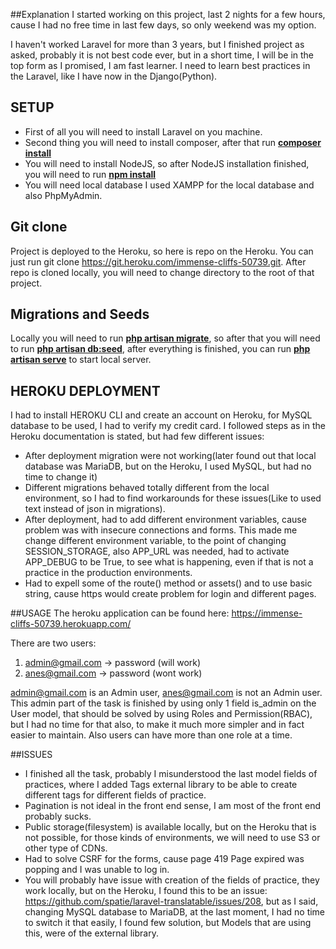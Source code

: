 ##Explanation
I started working on this project, last 2 nights for a few hours, cause I had no free time in last few days, so only weekend was my option.

I haven't worked Laravel for more than 3 years, but I finished project as asked,
probably it is not best code ever, but in a short time, I will be in the top form as I promised, I am fast learner.
I need to learn best practices in the Laravel, like I have now in the Django(Python).

## SETUP

- First of all you will need to install Laravel on you machine.
- Second thing you will need to install composer, after that run **[composer install]()**
- You will need to install NodeJS, so after NodeJS installation finished, you will need to run **[npm install]()**
- You will need local database I used XAMPP for the local database and also PhpMyAdmin.
## Git clone
Project is deployed to the Heroku, so here is repo on the Heroku.
You can just run git clone https://git.heroku.com/immense-cliffs-50739.git.
After repo is cloned locally, you will need to change directory to the root of that project.

## Migrations and Seeds
Locally you will need to run **[php artisan migrate]()**, so after that you will need to run
**[php artisan db:seed]()**, after everything is finished, you can run **[php artisan serve]()** to start local server.

## HEROKU DEPLOYMENT
I had to install HEROKU CLI and create an account on Heroku, for MySQL database to be used, I had to verify my credit card.
I followed steps as in the Heroku documentation is stated, but had few different issues:
- After deployment migration were not working(later found out that local database was MariaDB, but on the Heroku, I used MySQL, but had no time to change it)
- Different migrations behaved totally different from the local environment, so I had to find workarounds for these issues(Like to used text instead of json in migrations).
- After deployment, had to add different environment variables, cause problem was with insecure connections and forms. This made me change different environment variable, to the point of changing SESSION_STORAGE, also APP_URL was needed, had to activate APP_DEBUG to be True, to see what is happening, even if that is not a practice in the production environments.
- Had to expell some of the route() method or assets() and to use basic string, cause https would create problem for login and different pages.

##USAGE
The heroku application can be found here:
https://immense-cliffs-50739.herokuapp.com/

There are two users:
1. admin@gmail.com -> password (will work)
2. anes@gmail.com  -> password (wont work)

admin@gmail.com is an Admin user, anes@gmail.com is not an Admin user.
This admin part of the task is finished by using only 1 field is_admin on the User model, that should be solved by using Roles and Permission(RBAC),
but I had no time for that also, to make it much more simpler and in fact easier to maintain. Also users can have more than one role at a time.


##ISSUES
- I finished all the task, probably I misunderstood the last model fields of practices, where I added Tags external library to be able to create different tags for different fields of practice.
- Pagination is not ideal in the front end sense, I am most of the front end probably sucks.
- Public storage(filesystem) is available locally, but on the Heroku that is not possible, for those kinds of environments, we will need to use S3 or other type of CDNs.
- Had to solve CSRF for the forms, cause page 419 Page expired was popping and I was unable to log in.
- You will probably have issue with creation of the fields of practice, they work locally, but on the Heroku, I found this to be an issue: https://github.com/spatie/laravel-translatable/issues/208,
but as I said, changing MySQL database to MariaDB, at the last moment, I had no time to switch it that easily, I found few solution, but Models that are using this, were of the external library.
